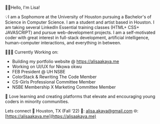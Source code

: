 👋🏽Hello, I'm Lisa!

💡I am a Sophomore at the University of Houston pursuing a Bachelor's of Science in Computer Science. I am a student and artist based in Houston. I am taking several LinkedIn Essential training classes (HTML+ CSS+ JAVASCRIPT) and pursue web-development projects. I am a self-motivated coder with great interest in full-stack development, artificial intelligence, human-computer interactions, and everything in between.

👩🏽‍💻 Currently Working on: 
+ Building my portfolio website @ https://alisaakaya.me
+ Working on UI/UX for Nkọwa okwu
+ FEB President @ UH NSBE
+ ColorStack & Rewriting The Code Member
+ CS-Girls Professional Committee Member
+ NSBE Membership X Marketing Committee Member

🌱 Love learning and creating platforms that elevate and encouraging young coders in minority communities.

Lets connect
📍 Houston, TX (Fall ‘22)
📧: [alisa.akaya@gmail.com](mailto:alisa.akaya@gmail.com)
🌐: [https://alisaakaya.me](https://alisaakaya.me)
